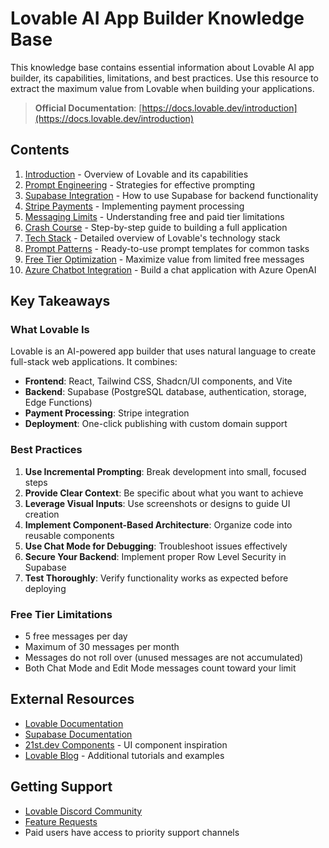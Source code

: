 # Lovable AI App Builder Knowledge Base

This knowledge base contains essential information about Lovable AI app builder, its capabilities, limitations, and best practices. Use this resource to extract the maximum value from Lovable when building your applications.

> **Official Documentation**: [https://docs.lovable.dev/introduction](https://docs.lovable.dev/introduction)

## Contents

1. [Introduction](01-introduction.md) - Overview of Lovable and its capabilities
2. [Prompt Engineering](02-prompt-engineering.md) - Strategies for effective prompting
3. [Supabase Integration](03-supabase-integration.md) - How to use Supabase for backend functionality 
4. [Stripe Payments](04-stripe-payments.md) - Implementing payment processing
5. [Messaging Limits](05-messaging-limits.md) - Understanding free and paid tier limitations
6. [Crash Course](06-crash-course.md) - Step-by-step guide to building a full application
7. [Tech Stack](tech-stack.md) - Detailed overview of Lovable's technology stack
8. [Prompt Patterns](prompt-patterns.md) - Ready-to-use prompt templates for common tasks
9. [Free Tier Optimization](free-tier-optimization.md) - Maximize value from limited free messages
10. [Azure Chatbot Integration](azure-chatbot-integration.md) - Build a chat application with Azure OpenAI

## Key Takeaways

### What Lovable Is

Lovable is an AI-powered app builder that uses natural language to create full-stack web applications. It combines:

- **Frontend**: React, Tailwind CSS, Shadcn/UI components, and Vite
- **Backend**: Supabase (PostgreSQL database, authentication, storage, Edge Functions)
- **Payment Processing**: Stripe integration
- **Deployment**: One-click publishing with custom domain support

### Best Practices

1. **Use Incremental Prompting**: Break development into small, focused steps
2. **Provide Clear Context**: Be specific about what you want to achieve
3. **Leverage Visual Inputs**: Use screenshots or designs to guide UI creation
4. **Implement Component-Based Architecture**: Organize code into reusable components
5. **Use Chat Mode for Debugging**: Troubleshoot issues effectively
6. **Secure Your Backend**: Implement proper Row Level Security in Supabase
7. **Test Thoroughly**: Verify functionality works as expected before deploying

### Free Tier Limitations

- 5 free messages per day
- Maximum of 30 messages per month
- Messages do not roll over (unused messages are not accumulated)
- Both Chat Mode and Edit Mode messages count toward your limit

## External Resources

- [Lovable Documentation](https://docs.lovable.dev)
- [Supabase Documentation](https://supabase.com/docs)
- [21st.dev Components](https://21st.dev/?tab=components&sort=recommended) - UI component inspiration
- [Lovable Blog](https://lovable.dev/blog) - Additional tutorials and examples

## Getting Support

- [Lovable Discord Community](https://discord.gg/lovable-dev)
- [Feature Requests](https://feedback.lovable.dev/)
- Paid users have access to priority support channels
